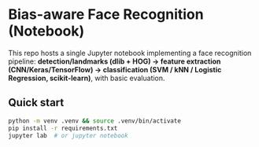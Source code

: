 # Bias-aware Face Recognition (Notebook)

This repo hosts a single Jupyter notebook implementing a face recognition pipeline:
**detection/landmarks (dlib + HOG) → feature extraction (CNN/Keras/TensorFlow) → classification (SVM / kNN / Logistic Regression, scikit-learn)**,
with basic evaluation.

## Quick start
```bash
python -m venv .venv && source .venv/bin/activate
pip install -r requirements.txt
jupyter lab  # or jupyter notebook
